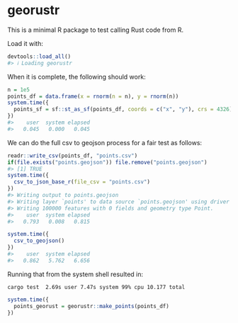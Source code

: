 
<!-- README.md is generated from README.Rmd. Please edit that file -->

# georustr

<!-- badges: start -->
<!-- badges: end -->

This is a minimal R package to test calling Rust code from R.

Load it with:

``` r
devtools::load_all()
#> ℹ Loading georustr
```

When it is complete, the following should work:

``` r
n = 1e5
points_df = data.frame(x = rnorm(n = n), y = rnorm(n))
system.time({
  points_sf = sf::st_as_sf(points_df, coords = c("x", "y"), crs = 4326)
})
#>    user  system elapsed 
#>   0.045   0.000   0.045
```

We can do the full csv to geojson process for a fair test as follows:

``` r
readr::write_csv(points_df, "points.csv")
if(file.exists("points.geojson")) file.remove("points.geojson")
#> [1] TRUE
system.time({
  csv_to_json_base_r(file_csv = "points.csv")
})
#> Writing output to points.geojson
#> Writing layer `points' to data source `points.geojson' using driver `GeoJSON'
#> Writing 100000 features with 0 fields and geometry type Point.
#>    user  system elapsed 
#>   0.793   0.008   0.815
```

``` r
system.time({
  csv_to_geojson()
})
#>    user  system elapsed 
#>   0.862   5.762   6.656
```

Running that from the system shell resulted in:

    cargo test  2.69s user 7.47s system 99% cpu 10.177 total

``` r
system.time({
  points_georust = georustr::make_points(points_df)
})
```
